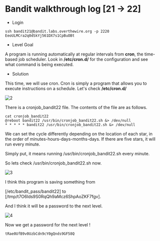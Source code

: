# Bandit walkthrough log [21 -> 22]

- Login

```
ssh bandit21@bandit.labs.overthewire.org -p 2220
EeoULMCra2q0dSkYj561DX7s1CpBuOBt
```

- Level Goal

A program is running automatically at regular intervals from **cron**, the time-based job scheduler. Look in **/etc/cron.d/** for the configuration and see what command is being executed.

- Solution

 This time, we will use cron. Cron is simply a program that allows you to execute instructions on a schedule. Let's check **/etc/cron.d/** 

![2](https://github.com/Narthy0301/Narthy0301.github.io/assets/172380852/b33f5b8e-cb48-4873-9282-588523428ed5)

 There is a cronjob_bandit22 file. The contents of the file are as follows.

```
cat cronjob_bandit22
@reboot bandit22 /usr/bin/cronjob_bandit22.sh &> /dev/null
* * * * * bandit22 /usr/bin/cronjob_bandit22.sh &> /dev/null
```

 We can set the cycle differently depending on the location of each star, in the order of minutes-hours-days-months-days. If there are five stars, it will run every minute. 

Simply put, it means running /usr/bin/cronjob_bandit22.sh every minute.

So lets check  /usr/bin/cronjob_bandit22.sh now.

![3](https://github.com/Narthy0301/Narthy0301.github.io/assets/172380852/615a3a64-27ae-4738-a260-05f88c34fd34)

I think this program is saving something from 

[/etc/bandit_pass/bandit22]  to  [/tmp/t7O6lds9S0RqQh9aMcz6ShpAoZKF7fgv]. 

And I think it will be a password to the next level.

![4](https://github.com/Narthy0301/Narthy0301.github.io/assets/172380852/2db85dc3-c9c7-46ff-8cee-e9de813b7996)

Now we get a password for the next level !

```
tRae0UfB9v0UzbCdn9cY0gQnds9GF58Q
```

